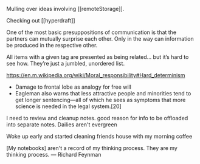 Mulling over ideas involving [[remoteStorage]]. 

Checking out [[hyperdraft]]

One of the most basic presuppositions of communication is that the partners can mutually surprise each other. Only in the way can information be produced in the respective other.

All items with a given tag are presented as being related… but it’s hard to see how. They’re just a jumbled, unordered list.

https://en.m.wikipedia.org/wiki/Moral_responsibility#Hard_determinism
-	Damage to frontal lobe as analogy for free will
-	Eagleman also warns that less attractive people and minorities tend to get longer sentencing—all of which he sees as symptoms that more science is needed in the legal system.[20]

I need to review and cleanup notes. good reason for info to be offloaded into separate notes. Dailies aren't evergreen

Woke up early and started cleaning friends house with my morning coffee

[My notebooks] aren't a record of my thinking process. They are my thinking process.
— Richard Feynman